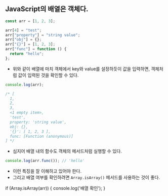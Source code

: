## JavaScript의 배열은 객체다.

```jsx
const arr = [1, 2, 3];

arr[4] = "test";
arr["property"] = "string value";
arr["obj"] = {};
arr["{}"] = [1, 2, 3];
arr["func"] = function () {
  return "hello";
};
```

- 위와 같이 배열에 마치 객체에서 key와 value를 설정하듯이 값을 입력하면, 객체처럼 값이 입력된 것을 확인할 수 있다.

```jsx
console.log(arr);

/* [
  1,
  2,
  3,
  <1 empty item>,
  'test',
  property: 'string value',
  obj: {},
  '{}': [ 1, 2, 3 ],
  func: [Function (anonymous)]
] */
```

- 심지어 배열 내의 함수도 객체의 메서드처럼 실행할 수 있다.

```jsx
console.log(arr.func()); // 'hello'
```

- 이런 특징을 잘 이해하고 있어야 한다.
- 그리고 배열 여부를 확인하려면 `Array.isArray()` 메서드를 사용하는 것이 좋다.

if (Array.isArray(arr)) {
console.log('배열 확인');
}

